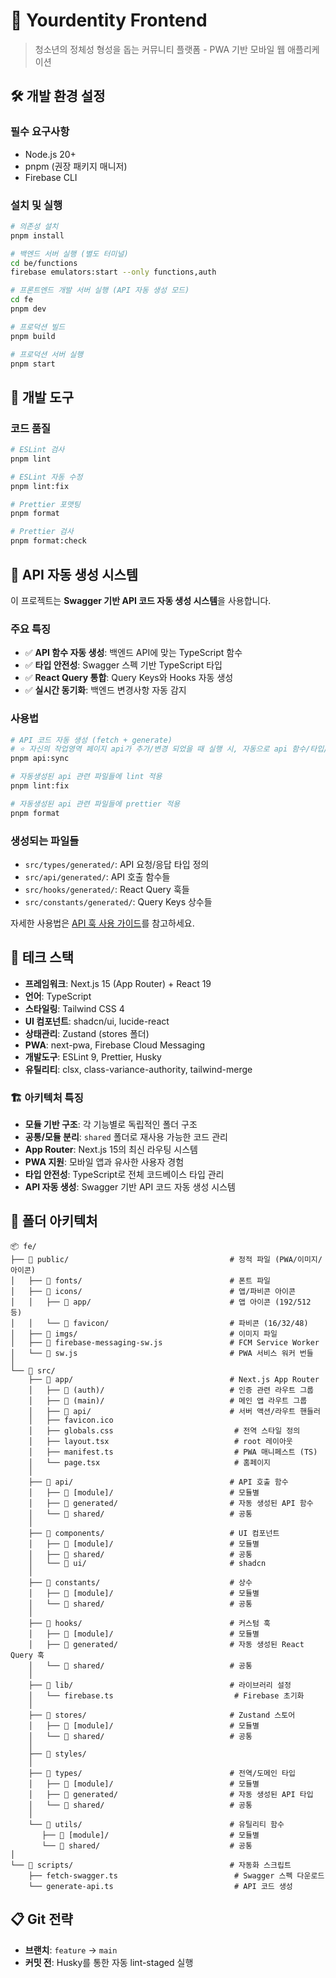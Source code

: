# 🚀 Yourdentity Frontend

> 청소년의 정체성 형성을 돕는 커뮤니티 플랫폼 - PWA 기반 모바일 웹 애플리케이션

## 🛠️ 개발 환경 설정

### 필수 요구사항

- Node.js 20+
- pnpm (권장 패키지 매니저)
- Firebase CLI

### 설치 및 실행

```bash
# 의존성 설치
pnpm install

# 백엔드 서버 실행 (별도 터미널)
cd be/functions
firebase emulators:start --only functions,auth

# 프론트엔드 개발 서버 실행 (API 자동 생성 모드)
cd fe
pnpm dev

# 프로덕션 빌드
pnpm build

# 프로덕션 서버 실행
pnpm start
```

## 🔧 개발 도구

### 코드 품질

```bash
# ESLint 검사
pnpm lint

# ESLint 자동 수정
pnpm lint:fix

# Prettier 포맷팅
pnpm format

# Prettier 검사
pnpm format:check
```

## 🔧 API 자동 생성 시스템

이 프로젝트는 **Swagger 기반 API 코드 자동 생성 시스템**을 사용합니다.

### 주요 특징

- ✅ **API 함수 자동 생성**: 백엔드 API에 맞는 TypeScript 함수
- ✅ **타입 안전성**: Swagger 스펙 기반 TypeScript 타입
- ✅ **React Query 통합**: Query Keys와 Hooks 자동 생성
- ✅ **실시간 동기화**: 백엔드 변경사항 자동 감지

### 사용법

```bash
# API 코드 자동 생성 (fetch + generate)
# ⭐️ 자신의 작업영역 페이지 api가 추가/변경 되었을 때 실행 시, 자동으로 api 함수/타입/쿼리/훅이 생성됨.
pnpm api:sync

# 자동생성된 api 관련 파일들에 lint 적용
pnpm lint:fix

# 자동생성된 api 관련 파일들에 prettier 적용
pnpm format
```

### 생성되는 파일들

- `src/types/generated/`: API 요청/응답 타입 정의
- `src/api/generated/`: API 호출 함수들
- `src/hooks/generated/`: React Query 훅들
- `src/constants/generated/`: Query Keys 상수들

자세한 사용법은 [API 훅 사용 가이드](./docs/api-hooks-guide.md)를 참고하세요.

## 🚀 테크 스택

- **프레임워크**: Next.js 15 (App Router) + React 19
- **언어**: TypeScript
- **스타일링**: Tailwind CSS 4
- **UI 컴포넌트**: shadcn/ui, lucide-react
- **상태관리**: Zustand (stores 폴더)
- **PWA**: next-pwa, Firebase Cloud Messaging
- **개발도구**: ESLint 9, Prettier, Husky
- **유틸리티**: clsx, class-variance-authority, tailwind-merge

### 🏗️ 아키텍처 특징

- **모듈 기반 구조**: 각 기능별로 독립적인 폴더 구조
- **공통/모듈 분리**: `shared` 폴더로 재사용 가능한 코드 관리
- **App Router**: Next.js 15의 최신 라우팅 시스템
- **PWA 지원**: 모바일 앱과 유사한 사용자 경험
- **타입 안전성**: TypeScript로 전체 코드베이스 타입 관리
- **API 자동 생성**: Swagger 기반 API 코드 자동 생성 시스템

## 📁 폴더 아키텍처

```
📦 fe/
├── 📂 public/                                    # 정적 파일 (PWA/이미지/아이콘)
│   ├── 📂 fonts/                                 # 폰트 파일
│   ├── 📂 icons/                                 # 앱/파비콘 아이콘
│   │   ├── 📂 app/                               # 앱 아이콘 (192/512 등)
│   │   └── 📂 favicon/                           # 파비콘 (16/32/48)
│   ├── 📂 imgs/                                  # 이미지 파일
│   ├── 📄 firebase-messaging-sw.js               # FCM Service Worker
│   └── 📄 sw.js                                  # PWA 서비스 워커 번들
│
└── 📂 src/
    ├── 📂 app/                                   # Next.js App Router
    │   ├── 📂 (auth)/                            # 인증 관련 라우트 그룹
    │   ├── 📂 (main)/                            # 메인 앱 라우트 그룹
    │   ├── 📂 api/                               # 서버 액션/라우트 핸들러
    │   ├── favicon.ico
    │   ├── globals.css                           # 전역 스타일 정의
    │   ├── layout.tsx                            # root 레이아웃
    │   ├── manifest.ts                           # PWA 매니페스트 (TS)
    │   └── page.tsx                              # 홈페이지
    │
    ├── 📂 api/                                   # API 호출 함수
    │   ├── 📂 [module]/                          # 모듈별
    │   ├── 📂 generated/                         # 자동 생성된 API 함수
    │   └── 📂 shared/                            # 공통
    │
    ├── 📂 components/                            # UI 컴포넌트
    │   ├── 📂 [module]/                          # 모듈별
    │   ├── 📂 shared/                            # 공통
    │   └── 📂 ui/                                # shadcn
    │
    ├── 📂 constants/                             # 상수
    │   ├── 📂 [module]/                          # 모듈별
    │   └── 📂 shared/                            # 공통
    │
    ├── 📂 hooks/                                 # 커스텀 훅
    │   ├── 📂 [module]/                          # 모듈별
    │   ├── 📂 generated/                         # 자동 생성된 React Query 훅
    │   └── 📂 shared/                            # 공통
    │
    ├── 📂 lib/                                   # 라이브러리 설정
    │   └── firebase.ts                           # Firebase 초기화
    │
    ├── 📂 stores/                                # Zustand 스토어
    │   ├── 📂 [module]/                          # 모듈별
    │   └── 📂 shared/                            # 공통
    │
    ├── 📂 styles/
    │
    ├── 📂 types/                                 # 전역/도메인 타입
    │   ├── 📂 [module]/                          # 모듈별
    │   ├── 📂 generated/                         # 자동 생성된 API 타입
    │   └── 📂 shared/                            # 공통
    │
    └── 📂 utils/                                 # 유틸리티 함수
       ├── 📂 [module]/                           # 모듈별
       └── 📂 shared/                             # 공통
│
└── 📂 scripts/                                   # 자동화 스크립트
    ├── fetch-swagger.ts                          # Swagger 스펙 다운로드
    └── generate-api.ts                           # API 코드 생성
```

## 📋 Git 전략

- **브랜치**: `feature` → `main`
- **커밋 전**: Husky를 통한 자동 lint-staged 실행
